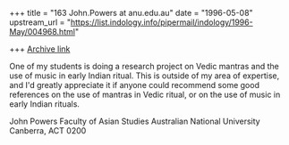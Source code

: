 +++
title = "163 John.Powers at anu.edu.au"
date = "1996-05-08"
upstream_url = "https://list.indology.info/pipermail/indology/1996-May/004968.html"

+++
[Archive link](https://list.indology.info/pipermail/indology/1996-May/004968.html)

One of my students is doing a research project on Vedic mantras and the use
of music in early Indian ritual. This is outside of my area of expertise,
and I'd greatly appreciate it if anyone could recommend some good
references on the use of mantras in Vedic ritual, or on the use of music in
early Indian rituals.

John Powers
Faculty of Asian Studies
Australian National University
Canberra, ACT 0200







